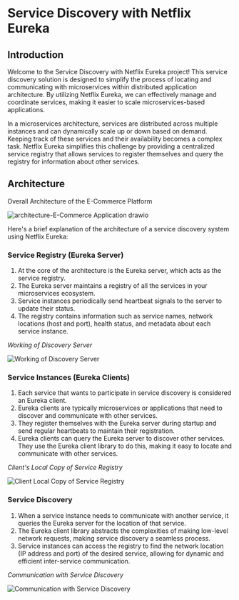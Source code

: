 # Service Discovery with Netflix Eureka
## Introduction

Welcome to the Service Discovery with Netflix Eureka project! This service discovery solution is designed to simplify the process of locating and communicating with microservices within distributed application architecture. By utilizing Netflix Eureka, we can effectively manage and coordinate services, making it easier to scale microservices-based applications.

In a microservices architecture, services are distributed across multiple instances and can dynamically scale up or down based on demand. Keeping track of these services and their availability becomes a complex task. Netflix Eureka simplifies this challenge by providing a centralized service registry that allows services to register themselves and query the registry for information about other services.

## Architecture
Overall Architecture of the E-Commerce Platform

![architecture-E-Commerce Application drawio](https://github.com/abhishekjain1416/discovery-service/assets/142833334/11165903-8564-43ea-9839-ee4b13adc9b8)


Here's a brief explanation of the architecture of a service discovery system using Netflix Eureka:

### Service Registry (Eureka Server)
1. At the core of the architecture is the Eureka server, which acts as the service registry.
2. The Eureka server maintains a registry of all the services in your microservices ecosystem.
3. Service instances periodically send heartbeat signals to the server to update their status.
4. The registry contains information such as service names, network locations (host and port), health status, and metadata about each service instance.

*Working of Discovery Server*

![Working of Discovery Server](https://github.com/abhishekjain1416/discovery-service/assets/142833334/a6a513a5-653d-42cf-83d5-aa254650e6a4)

### Service Instances (Eureka Clients)
1. Each service that wants to participate in service discovery is considered an Eureka client.
2. Eureka clients are typically microservices or applications that need to discover and communicate with other services.
3. They register themselves with the Eureka server during startup and send regular heartbeats to maintain their registration.
4. Eureka clients can query the Eureka server to discover other services. They use the Eureka client library to do this, making it easy to locate and communicate with other services.

*Client's Local Copy of Service Registry*

![Client Local Copy of Service Registry](https://github.com/abhishekjain1416/discovery-service/assets/142833334/dc71f6cf-4826-466a-bd30-d0db3ed17da5)

### Service Discovery
1. When a service instance needs to communicate with another service, it queries the Eureka server for the location of that service.
2. The Eureka client library abstracts the complexities of making low-level network requests, making service discovery a seamless process.
3. Service instances can access the registry to find the network location (IP address and port) of the desired service, allowing for dynamic and efficient inter-service communication.

*Communication with Service Discovery*

![Communication with Service Discovery](https://github.com/abhishekjain1416/discovery-service/assets/142833334/3f75be41-566e-45fd-a1cb-9423ced7dc34)

